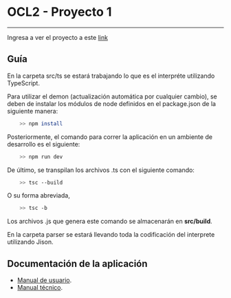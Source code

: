 # OCL2 - Proyecto 1
---
Ingresa a ver el proyecto a este [link](https://carlosngv.github.io/OCL2-Proyecto-1/)

## Guía
En la carpeta src/ts se estará trabajando lo que es el interpréte utilizando TypeScript.

Para utilizar el demon (actualización automática por cualquier cambio), se deben de instalar los módulos de node definidos en el package.json de la siguiente manera:

```bash
    >> npm install
```
Posteriormente, el comando para correr la aplicación en un ambiente de desarrollo es el siguiente:

```bash
    >> npm run dev
```

De último, se transpilan los archivos .ts con el siguiente comando:
```bash
    >> tsc --build
```
O su forma abreviada,
```bash
    >> tsc -b
```

Los archivos .js que genera este comando se almacenarán en **src/build**.

En la carpeta parser se estará llevando toda la codificación del interprete utilizando Jison.

## Documentación de la aplicación

* [Manual de usuario](https://github.com/carlosngv/OCL2-Proyecto-1/blob/main/Documentaci%C3%B3n/ManualUsuario/Manual_de_Usuario.md).
* [Manual técnico](https://github.com/carlosngv/OCL2-Proyecto-1/blob/main/Documentaci%C3%B3n/ManualTecnico/Manual_Tecnico.md).
